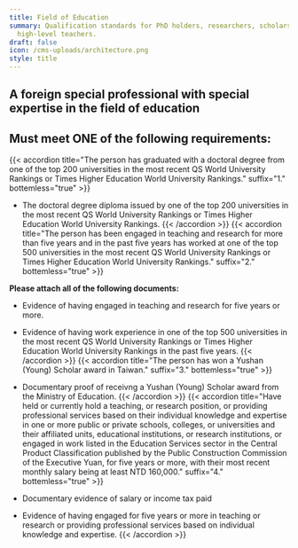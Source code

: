 ```yaml
---
title: Field of Education
summary: Qualification standards for PhD holders, researchers, scholars and
  high-level teachers.
draft: false
icon: /cms-uploads/architecture.png
style: title
---
```

## A foreign special professional with special expertise in the field of education

## Must meet **ONE** of the following requirements:

{{< accordion title="The person has graduated with a doctoral degree from one of the top 200 universities in the most recent QS World University Rankings or Times Higher Education World University Rankings." suffix="1." bottemless="true" >}}

* The doctoral degree diploma issued by one of the top 200 universities in the most recent QS World University Rankings or Times Higher Education World University Rankings.
{{< /accordion >}}
{{< accordion title="The person has been engaged in teaching and research for more than five years and in the past five years has worked at one of the top 500 universities in the most recent QS World University Rankings or Times Higher Education World University Rankings." suffix="2." bottemless="true" >}}

**Please attach all of the following documents:**

* Evidence of having engaged in teaching and research for five years or more.
* Evidence of having work experience in one of the top 500 universities in the most recent QS World University Rankings or Times Higher Education World University Rankings in the past five years.
{{< /accordion >}}
{{< accordion title="The person has won a Yushan (Young) Scholar award in Taiwan." suffix="3." bottemless="true" >}}

* Documentary proof of receivng a Yushan (Young) Scholar award from the Ministry of Education.
{{< /accordion >}}
{{< accordion title="Have held or currently hold a teaching, or research position, or providing professional services based on their individual knowledge and expertise in one or more public or private schools, colleges, or universities and their affiliated units, educational institutions, or research institutions, or engaged in work listed in the Education Services sector in the Central Product Classification published by the Public Construction Commission of the Executive Yuan, for five years or more, with their most recent monthly salary being at least NTD 160,000." suffix="4." bottemless="true" >}}

* Documentary evidence of salary or income tax paid
* Evidence of having engaged for five years or more in teaching or research or providing professional services based on individual knowledge and expertise.
{{< /accordion >}}
